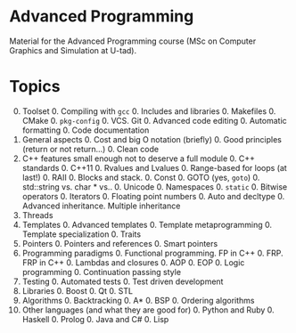 Advanced Programming
====================

Material for the Advanced Programming course (MSc on Computer Graphics and Simulation at U-tad). 

# Topics


0. Toolset
    0. Compiling with `gcc`
    0. Includes and libraries
    0. Makefiles
    0. CMake
    0. `pkg-config`
    0. VCS. Git
    0. Advanced code editing
    0. Automatic formatting
    0. Code documentation
0. General aspects
    0. Cost and big O notation (briefly)
    0. Good principles (return or not return...)
    0. Clean code
0. C++ features small enough not to deserve a full module
    0. C++ standards
    0. C++11
    0. Rvalues and Lvalues
    0. Range-based for loops (at last!)
    0. RAII
    0. Blocks and stack.
    0. Const
    0. GOTO (yes, `goto`)
    0. std::string vs. char * vs..
    0. Unicode
    0. Namespaces
    0. `static`
    0. Bitwise operators
    0. Iterators
    0. Floating point numbers
    0. Auto and decltype
    0. Advanced inheritance. Multiple inheritance
0. Threads
0. Templates
    0. Advanced templates
    0. Template metaprogramming
    0. Template specialization
    0. Traits
0. Pointers
    0. Pointers and references
    0. Smart pointers
0. Programming paradigms
    0. Functional programming. FP in C++
    0. FRP. FRP in C++
    0. Lambdas and closures
    0. AOP
    0. EOP
    0. Logic programming
    0. Continuation passing style
0. Testing
    0. Automated tests
    0. Test driven development
0. Libraries
    0. Boost
    0. Qt
    0. STL
0. Algorithms
    0. Backtracking
    0. A*
    0. BSP
    0. Ordering algorithms
0. Other languages (and what they are good for)
    0. Python and Ruby
    0. Haskell
    0. Prolog
    0. Java and C#
    0. Lisp


